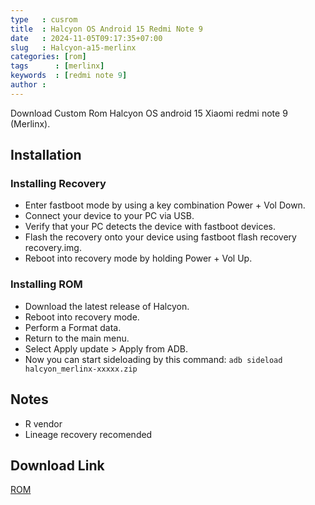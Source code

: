 ```yaml
---
type   : cusrom
title  : Halcyon OS Android 15 Redmi Note 9
date   : 2024-11-05T09:17:35+07:00
slug   : Halcyon-a15-merlinx
categories: [rom]
tags      : [merlinx]
keywords  : [redmi note 9]
author :
---
```


Download Custom Rom Halcyon OS android 15 Xiaomi redmi note 9 (Merlinx).

## Installation
### Installing Recovery
- Enter fastboot mode by using a key combination Power + Vol Down.
- Connect your device to your PC via USB.
- Verify that your PC detects the device with fastboot devices.
- Flash the recovery onto your device using fastboot flash recovery recovery.img.
- Reboot into recovery mode by holding Power + Vol Up.

### Installing ROM
- Download the latest release of Halcyon.
- Reboot into recovery mode.
- Perform a Format data.
- Return to the main menu.
- Select Apply update > Apply from ADB.
- Now you can start sideloading by this command:
``adb sideload halcyon_merlinx-xxxxx.zip``


## Notes
- R vendor
- Lineage recovery recomended

## Download Link
[ROM](https://www.pling.com/p/1685941/)



